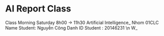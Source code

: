 # AI Report Class
Class Morning Saturday 8h00 -> 11h30 Artificial Intelligence_ Nhom 01CLC
Name Student: Nguyễn Công Danh
ID Student : 20146231 \n
W<n>_<title>: Summary of knowledge in class \n
AI_WEEK<n>_HOMEWORK: Homework every week \n
Midterm_<title>: Report Midterm  
